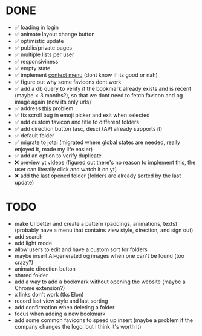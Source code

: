 # DONE

- ✅  loading in login
- ✅  animate layout change button
- ✅  optimistic update
- ✅  public/private pages
- ✅  multiple lists per user
- ✅  responsiviness
- ✅  empty state
- ✅  implement [context menu](https://www.radix-ui.com/primitives/docs/components/context-menu) (dont know if its good or nah)
- ✅  figure out why some favicons dont work
- ✅  add a db query to verify if the bookmark already exists and is recent (maybe < 3 months?), so that we dont need to fetch favicon and og image again (now its only urls)
- ✅  address [this](https://nextjs.org/docs/messages/api-routes-response-size-limit) problem
- ✅  fix scroll bug in emoji picker and exit when selected
- ✅  add custom favicon and title to different folders
- ✅  add direction button (asc, desc) (API already supports it)
- ✅  default folder
- ✅  migrate to jotai (migrated where global states are needed, really enjoyed it, made my life easier)  
- ✅  add an option to verify duplicate
- ❌  preview yt videos (figured out there's no reason to implement this, the user can literally click and watch it on yt)
- ❌  add the last opened folder (folders are already sorted by the last update)

# TODO

- make UI better and create a pattern (paddings, animations, texts) (probably have a menu that contains view style, direction, and sign out)
- add search
- add light mode
- allow users to edit and have a custom sort for folders
- maybe insert AI-generated og images when one can't be found (too crazy?)
- animate direction button
- shared folder
- add a way to add a bookmark without opening the website (maybe a Chrome extension?)
- x links don't work (tks Elon)
- record last view style and last sorting
- add confirmation when deleting a folder
- focus when adding a new bookmark
- add some common favicons to speed up insert (maybe a problem if the company changes the logo, but i think it's worth it)

